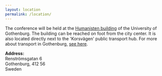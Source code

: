 ```yaml
---
layout: location
permalink: /location/
---
```


The conference will be held at the [Humanisten building](https://www.gu.se/en/humanities) of the University of Gothenburg.
The building can be reached on foot from the city center. It is also located
directly next to the 'Korsvägen' public transport hub. For more about transport
in Gothenburg, [see here](/local_info).

**Address:**  
Renströmsgatan 6  
Gothenburg, 412 56  
Sweden

